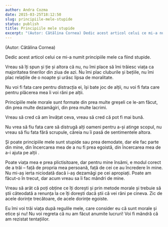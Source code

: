 ```yaml
---
author: Andra Cozma
date: 2015-03-25T18:12:50
slug: principiile-mele-stupide
status: publish
title: Principiile mele stupide
excerpt: "(Autor: Cătălina Cornea) Dedic acest articol celui ce mi-a numit principiile mele ca fiind stupide. Vreau să îți spun și  "
---
```

(Autor: Cătălina Cornea)

Dedic acest articol celui ce mi-a numit principiile mele ca fiind stupide.

Vreau să îți spun și ție și altora că nu, nu îmi place să îmi trăiesc viața ca majoritatea tinerilor din ziua de azi. Nu îmi plac cluburile și bețiile, nu îmi plac relațiile de o noapte și urăsc lipsa de moralitate.

Nu voi fi fata care pentru distracția ei, își bate joc de alții, nu voi fi fata care pentru plăcerea mea îi voi răni pe alții.

Principiile mele morale sunt formate din prea multe greșeli ce le-am făcut, din prea multe dezamăgiri, din prea multe lacrimi.

Vreau să cred că am învățat ceva, vreau să cred că pot fi mai bună.

Nu vrea să fiu fata care să distrugă alți oameni pentru a-și atinge scopul, nu vreau să fiu fata fără scrupule, căreia nu îi pasă de sentimentele altora.

Și poate principiile mele sunt stupide sau prea demodate, dar ele fac parte din mine, din încercarea mea de a nu fi prea egoistă, din încercarea mea de a-i ajuta pe alții .

Poate viața mea e prea plictisitoare, dar pentru mine însămi, e modul corect de a trăi – față de propria mea persoană, față de cei ce au încredere în mine. Nu mi-aș ierta niciodată dacă i-aș dezamăgi pe cei apropiați. Poate am făcut-o în trecut, dar acum vreau sa îi fac mândri de mine.

Vreau să arăt că poți obține ce îți dorești și prin metode morale și trebuie să știi câteodată a renunța la ce îți dorești dacă știi că vei răni pe cineva. Zic de acele dorințe trecătoare, de acele dorințe egoiste.

Eu îmi voi trăi viața după regulile mele, care consider eu că sunt morale și etice și nu! Nu voi regreta că nu am făcut anumite lucruri! Voi fi mândră că am rezistat tentațiilor.
    